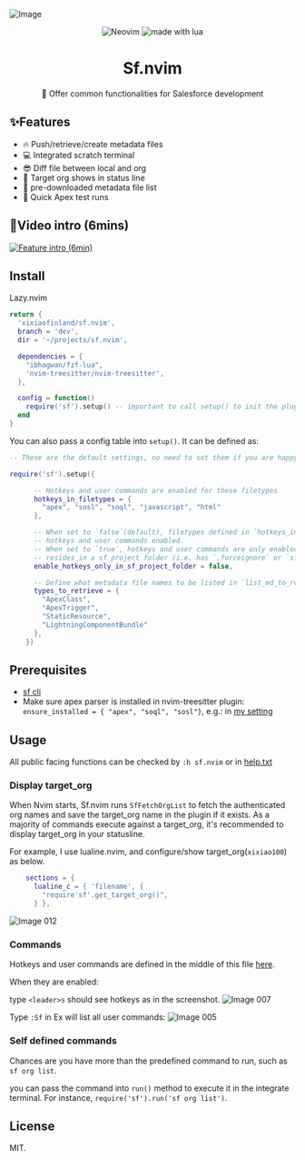 ![Image](https://github.com/xixiaofinland/sf.nvim/assets/13655323/454d4a3d-d455-43f6-b44b-506862106b66)
<p align="center">

<img src="https://img.shields.io/badge/Neovim-57A143?logo=neovim&logoColor=fff&style=for-the-badge" alt="Neovim" />

<img src="https://img.shields.io/badge/Made%20With%20Lua-2C2D72?logo=lua&logoColor=fff&style=for-the-badge" alt="made with lua" >

</p>

<h1 align="center">Sf.nvim</h1>
<p align="center">📸 Offer common functionalities for Salesforce development</p>

## ✨Features
- 🔥 Push/retrieve/create metadata files
- 💻 Integrated scratch terminal
- 😎 Diff file between local and org
- 🤩 Target org shows in status line
- 👏 pre-downloaded metadata file list
- 🤖 Quick Apex test runs

## 🎦Video intro (6mins)

[![Feature intro (6min)](https://img.youtube.com/vi/MdqPgHIb1pw/0.jpg)](https://www.youtube.com/watch?v=MdqPgHIb1pw)

## Install
Lazy.nvim

```lua
return {
  'xixiaofinland/sf.nvim',
  branch = 'dev',
  dir = '~/projects/sf.nvim',

  dependencies = {
    "ibhagwan/fzf-lua",
    'nvim-treesitter/nvim-treesitter',
  },

  config = function()
    require('sf').setup() -- important to call setup() to init the plugin!
  end
}

```

You can also pass a config table into `setup()`. It can be defined as:

```lua
-- These are the default settings, no need to set them if you are happy already.

require('sf').setup({

      -- Hotkeys and user commands are enabled for these filetypes
      hotkeys_in_filetypes = {
        "apex", "sosl", "soql", "javascript", "html"
      },

      -- When set to `false`(default), filetypes defined in `hotkeys_in_filetypes` have
      -- hotkeys and user commands enabled.
      -- When set to `true`, hotkeys and user commands are only enabled when the file also
      -- resides in a sf project folder (i.e. has `.forceignore` or `sfdx-project.json` in the root path)
      enable_hotkeys_only_in_sf_project_folder = false,

      -- Define what metadata file names to be listed in `list_md_to_retrieve()` (<leader>ml)
      types_to_retrieve = {
        "ApexClass",
        "ApexTrigger",
        "StaticResource",
        "LightningComponentBundle"
      },
    })
```

## Prerequisites
- [sf cli](https://developer.salesforce.com/tools/salesforcecli)
- Make sure apex parser is installed in nvim-treesitter plugin: `ensure_installed = { "apex", "soql", "sosl"}`, e.g.: in [my setting](https://github.com/xixiaofinland/dotfiles/blob/main/.config/nvim/lua/plugins/nvim-tree-sitter.lua)


## Usage

All public facing functions can be checked by `:h sf.nvim` or in [help.txt](https://github.com/xixiaofinland/sf.nvim/blob/dev/doc/sf.txt)

### Display target_org

When Nvim starts, Sf.nvim runs `SfFetchOrgList` to fetch the authenticated org names and save the target_org name in the plugin if it exists.
As a majority of commands execute against a target_org, it's recommended to display target_org in your statusline.

For example, I use lualine.nvim, and configure/show target_org(`xixiao100`) as below.

```lua
    sections = {
      lualine_c = { 'filename', {
        "require'sf'.get_target_org()",
      } },
```
![Image 012](https://github.com/xixiaofinland/sf.nvim/assets/13655323/645a6625-aec6-4593-931e-84534ad3ac4c)

### Commands
Hotkeys and user commands are defined in the middle of this file [here](https://github.com/xixiaofinland/sf.nvim/blob/main/lua/sf/config.lua).

When they are enabled:

type `<leader>s` should see hotkeys as in the screenshot.
![Image 007](https://github.com/xixiaofinland/sf.nvim/assets/13655323/c0bc474c-3d2f-4fad-9bc0-5076cf4dd108)

Type `:Sf` in Ex will list all user commands:
![Image 005](https://github.com/xixiaofinland/sf.nvim/assets/13655323/d5e9b626-e75f-4ecb-befc-c8535da8f2d9)

### Self defined commands
Chances are you have more than the predefined command to run, such as `sf org
list`.

you can pass the command into `run()` method to execute it in the integrate
terminal. For instance, `require('sf').run('sf org list')`.

## License
MIT.
